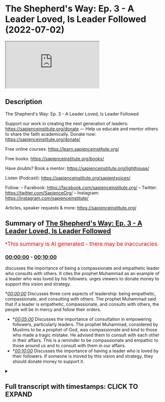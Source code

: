 # The Shepherd's Way: Ep. 3 - A Leader Loved, Is Leader Followed (2022-07-02)

<iframe loading='lazy' src='https://www.youtube.com/embed/3q47FdX6cDc'></iframe>

## Description

The Shepherd's Way: Ep. 3 - A Leader Loved, Is Leader Followed

Support our work in creating the next generation of leaders:
https://sapienceinstitute.org/donate
—
Help us educate and mentor others to share the faith academically.
Donate now: https://sapienceinstitute.org/donate/ 

Free online courses: https://learn.sapienceinstitute.org/

Free books: https://sapienceinstitute.org/books/

Have doubts? Book a mentor: https://sapienceinstitute.org/lighthouse/

Listen (Podcast): https://sapienceinstitute.org/sapientvoices/

Follow:
– Facebook: https://facebook.com/sapienceinstitute.org/ 
– Twitter: https://twitter.com/SapienceOrg/ 
– Instagram: https://instagram.com/sapienceinstitute/ 

Articles, speaker requests & more: https://sapienceinstitute.org/

## Summary of [The Shepherd's Way: Ep. 3 - A Leader Loved, Is Leader Followed](https://www.youtube.com/watch?v=3q47FdX6cDc)


*<span style="color:red; font-size:125%">This summary is AI generated - there may be inaccuracies</span>.

### [00:00:00](https://www.youtube.com/watch?v=3q47FdX6cDc&t=0) - [00:10:00](https://www.youtube.com/watch?v=3q47FdX6cDc&t=600)

 discusses the importance of being a compassionate and empathetic leader who consults with others. It cites the prophet Muhammad as an example of a leader who was loved by his followers.  urges viewers to donate money to support this vision and strategy.

**[00:00:00](https://www.youtube.com/watch?v=3q47FdX6cDc&t=0)* Discusses three core aspects of leadership: being empathetic, compassionate, and consulting with others. The prophet Muhammad said that if a leader is empathetic, compassionate, and consults with others, the people will be in mercy and follow their orders.
* **[00:05:00](https://www.youtube.com/watch?v=3q47FdX6cDc&t=300)* Discusses the importance of consultation in empowering followers, particularly leaders. The prophet Muhammad, considered by Muslims to be a prophet of God, was compassionate and kind to those who made a tragic mistake. He advised them to consult with each other in their affairs. This is a reminder to be compassionate and empathic to those around us and to consult with them in our affairs.
* **[00:10:00](https://www.youtube.com/watch?v=3q47FdX6cDc&t=600)* Discusses the importance of having a leader who is loved by their followers. If someone is moved by this vision and strategy, they should donate money to support it.

<details><summary><h2>Full transcript with timestamps: CLICK TO EXPAND</h2></summary>

[0:00:14](https://youtu.be/3q47FdX6cDc?t=14) and sisters and friends  
[0:00:16](https://youtu.be/3q47FdX6cDc?t=16) and welcome to the third episode  
[0:00:19](https://youtu.be/3q47FdX6cDc?t=19) of our hija series the shepherd's way  
[0:00:23](https://youtu.be/3q47FdX6cDc?t=23) now the third timeless leadership lesson  
[0:00:26](https://youtu.be/3q47FdX6cDc?t=26) brothers and sisters is  
[0:00:27](https://youtu.be/3q47FdX6cDc?t=27) a leader loved is a leader followed  
[0:00:31](https://youtu.be/3q47FdX6cDc?t=31) the prophet sallallahu alaihi wasallam  
[0:00:34](https://youtu.be/3q47FdX6cDc?t=34) said  
[0:00:35](https://youtu.be/3q47FdX6cDc?t=35) the best of your leaders are those whom  
[0:00:37](https://youtu.be/3q47FdX6cDc?t=37) you love  
[0:00:38](https://youtu.be/3q47FdX6cDc?t=38) and who love you  
[0:00:40](https://youtu.be/3q47FdX6cDc?t=40) and who invoke allah's blessings upon  
[0:00:42](https://youtu.be/3q47FdX6cDc?t=42) you and you invoke his blessings upon  
[0:00:45](https://youtu.be/3q47FdX6cDc?t=45) them and this is an authentic hadith  
[0:00:48](https://youtu.be/3q47FdX6cDc?t=48) narrated by muslim  
[0:00:51](https://youtu.be/3q47FdX6cDc?t=51) now  
[0:00:52](https://youtu.be/3q47FdX6cDc?t=52) given that's a reality  
[0:00:54](https://youtu.be/3q47FdX6cDc?t=54) we should ask ourselves the following  
[0:00:56](https://youtu.be/3q47FdX6cDc?t=56) question  
[0:00:57](https://youtu.be/3q47FdX6cDc?t=57) how do we become leaders  
[0:01:01](https://youtu.be/3q47FdX6cDc?t=61) that are loved  
[0:01:03](https://youtu.be/3q47FdX6cDc?t=63) there are three things that we have to  
[0:01:05](https://youtu.be/3q47FdX6cDc?t=65) internalize adopt and actualize  
[0:01:08](https://youtu.be/3q47FdX6cDc?t=68) number one  
[0:01:10](https://youtu.be/3q47FdX6cDc?t=70) we need to be empathic number two we  
[0:01:13](https://youtu.be/3q47FdX6cDc?t=73) need to be compassionate and committed  
[0:01:15](https://youtu.be/3q47FdX6cDc?t=75) to people's well-being  
[0:01:17](https://youtu.be/3q47FdX6cDc?t=77) number three  
[0:01:18](https://youtu.be/3q47FdX6cDc?t=78) we need to consult people in our affairs  
[0:01:21](https://youtu.be/3q47FdX6cDc?t=81) so what does it mean to be empathic  
[0:01:23](https://youtu.be/3q47FdX6cDc?t=83) brothers and sisters it means we have to  
[0:01:25](https://youtu.be/3q47FdX6cDc?t=85) seek people's context we have to  
[0:01:28](https://youtu.be/3q47FdX6cDc?t=88) imaginatively  
[0:01:29](https://youtu.be/3q47FdX6cDc?t=89) feel what they feel  
[0:01:31](https://youtu.be/3q47FdX6cDc?t=91) this is extremely important when it  
[0:01:34](https://youtu.be/3q47FdX6cDc?t=94) comes to engaging with team members or  
[0:01:37](https://youtu.be/3q47FdX6cDc?t=97) other human beings  
[0:01:39](https://youtu.be/3q47FdX6cDc?t=99) because it allows us  
[0:01:41](https://youtu.be/3q47FdX6cDc?t=101) to be in the right space to be able to  
[0:01:43](https://youtu.be/3q47FdX6cDc?t=103) connect with people  
[0:01:45](https://youtu.be/3q47FdX6cDc?t=105) because we're seeking the context and we  
[0:01:48](https://youtu.be/3q47FdX6cDc?t=108) are imaginatively trying to fill what  
[0:01:49](https://youtu.be/3q47FdX6cDc?t=109) they're feeling in other words we are  
[0:01:51](https://youtu.be/3q47FdX6cDc?t=111) taking our shoes off putting on their  
[0:01:53](https://youtu.be/3q47FdX6cDc?t=113) shoes  
[0:01:54](https://youtu.be/3q47FdX6cDc?t=114) and walking a few steps  
[0:01:57](https://youtu.be/3q47FdX6cDc?t=117) and the reason this is very important  
[0:01:58](https://youtu.be/3q47FdX6cDc?t=118) because once you understand people's  
[0:02:00](https://youtu.be/3q47FdX6cDc?t=120) context once you understand people's  
[0:02:02](https://youtu.be/3q47FdX6cDc?t=122) feelings  
[0:02:03](https://youtu.be/3q47FdX6cDc?t=123) once you understand people's  
[0:02:05](https://youtu.be/3q47FdX6cDc?t=125) intellectual social spiritual and  
[0:02:09](https://youtu.be/3q47FdX6cDc?t=129) emotional context the way you relate to  
[0:02:11](https://youtu.be/3q47FdX6cDc?t=131) them will be  
[0:02:12](https://youtu.be/3q47FdX6cDc?t=132) profound because you'll be relating to  
[0:02:14](https://youtu.be/3q47FdX6cDc?t=134) who they are  
[0:02:16](https://youtu.be/3q47FdX6cDc?t=136) as they are  
[0:02:17](https://youtu.be/3q47FdX6cDc?t=137) and you won't be relating to  
[0:02:19](https://youtu.be/3q47FdX6cDc?t=139) your own judgments  
[0:02:21](https://youtu.be/3q47FdX6cDc?t=141) of who they are this is extremely  
[0:02:23](https://youtu.be/3q47FdX6cDc?t=143) important with regards to developing  
[0:02:25](https://youtu.be/3q47FdX6cDc?t=145) empathy and establishing profound  
[0:02:28](https://youtu.be/3q47FdX6cDc?t=148) relationships brothers and sisters so  
[0:02:29](https://youtu.be/3q47FdX6cDc?t=149) what does it mean to be compassionate  
[0:02:31](https://youtu.be/3q47FdX6cDc?t=151) and committed to people's well-being  
[0:02:34](https://youtu.be/3q47FdX6cDc?t=154) well brothers and sisters the prophet  
[0:02:35](https://youtu.be/3q47FdX6cDc?t=155) sallallahu alaihi wasallam said  
[0:02:42](https://youtu.be/3q47FdX6cDc?t=162) you won't truly believe unless you love  
[0:02:44](https://youtu.be/3q47FdX6cDc?t=164) for your brother what you love for  
[0:02:45](https://youtu.be/3q47FdX6cDc?t=165) yourself and this hadith is in the  
[0:02:47](https://youtu.be/3q47FdX6cDc?t=167) famous collection  
[0:02:49](https://youtu.be/3q47FdX6cDc?t=169) of the 40 a hadith of anawi the arabin  
[0:02:53](https://youtu.be/3q47FdX6cDc?t=173) of annababi and and never we comments on  
[0:02:55](https://youtu.be/3q47FdX6cDc?t=175) this hadith and he says that this  
[0:02:57](https://youtu.be/3q47FdX6cDc?t=177) basically means that you want goodness  
[0:02:59](https://youtu.be/3q47FdX6cDc?t=179) and guidance for your brother and for  
[0:03:01](https://youtu.be/3q47FdX6cDc?t=181) your brother in humanity interestingly  
[0:03:04](https://youtu.be/3q47FdX6cDc?t=184) this is reflected in another hadith that  
[0:03:06](https://youtu.be/3q47FdX6cDc?t=186) is narrated by bukhari and you could  
[0:03:08](https://youtu.be/3q47FdX6cDc?t=188) find it in  
[0:03:10](https://youtu.be/3q47FdX6cDc?t=190) where the prophet sallallahu alaihi  
[0:03:11](https://youtu.be/3q47FdX6cDc?t=191) wasallam said  
[0:03:12](https://youtu.be/3q47FdX6cDc?t=192) love for the people love for humanity we  
[0:03:16](https://youtu.be/3q47FdX6cDc?t=196) love for yourself and the arabic is  
[0:03:19](https://youtu.be/3q47FdX6cDc?t=199) it's not  
[0:03:20](https://youtu.be/3q47FdX6cDc?t=200) like the other hadith it is  
[0:03:22](https://youtu.be/3q47FdX6cDc?t=202) for the people for humanity  
[0:03:25](https://youtu.be/3q47FdX6cDc?t=205) so the prophet sallallahu alaihi  
[0:03:27](https://youtu.be/3q47FdX6cDc?t=207) wasallam is basically telling us that we  
[0:03:28](https://youtu.be/3q47FdX6cDc?t=208) must love for others what we love for  
[0:03:30](https://youtu.be/3q47FdX6cDc?t=210) ourselves and in the context of the  
[0:03:32](https://youtu.be/3q47FdX6cDc?t=212) classical understanding in other words  
[0:03:35](https://youtu.be/3q47FdX6cDc?t=215) the understanding of anawi and also the  
[0:03:37](https://youtu.be/3q47FdX6cDc?t=217) scholar ibin  
[0:03:40](https://youtu.be/3q47FdX6cDc?t=220) they basically said that we must be  
[0:03:42](https://youtu.be/3q47FdX6cDc?t=222) committed to the well-being of other  
[0:03:43](https://youtu.be/3q47FdX6cDc?t=223) people in other words we want goodness  
[0:03:45](https://youtu.be/3q47FdX6cDc?t=225) for people and guidance for people  
[0:03:48](https://youtu.be/3q47FdX6cDc?t=228) this is extremely important brothers and  
[0:03:50](https://youtu.be/3q47FdX6cDc?t=230) sisters  
[0:03:51](https://youtu.be/3q47FdX6cDc?t=231) we must ooze this  
[0:03:53](https://youtu.be/3q47FdX6cDc?t=233) it must manifest in our way of being  
[0:03:55](https://youtu.be/3q47FdX6cDc?t=235) that we are sincere  
[0:03:58](https://youtu.be/3q47FdX6cDc?t=238) in our commitment to the well-being of  
[0:04:00](https://youtu.be/3q47FdX6cDc?t=240) the people that we're leading that we  
[0:04:02](https://youtu.be/3q47FdX6cDc?t=242) want true goodness for them and true  
[0:04:04](https://youtu.be/3q47FdX6cDc?t=244) guidance for them and from this  
[0:04:06](https://youtu.be/3q47FdX6cDc?t=246) perspective we could also develop a  
[0:04:08](https://youtu.be/3q47FdX6cDc?t=248) principle which is an islamic principle  
[0:04:11](https://youtu.be/3q47FdX6cDc?t=251) in actual fact it's a  
[0:04:13](https://youtu.be/3q47FdX6cDc?t=253) moral principle in islam which is  
[0:04:15](https://youtu.be/3q47FdX6cDc?t=255) it is better to er in mercy  
[0:04:19](https://youtu.be/3q47FdX6cDc?t=259) than it is to er in harshness the  
[0:04:21](https://youtu.be/3q47FdX6cDc?t=261) default position should be mercy  
[0:04:23](https://youtu.be/3q47FdX6cDc?t=263) and the thing that you fall back on all  
[0:04:26](https://youtu.be/3q47FdX6cDc?t=266) the time is the merciful and  
[0:04:28](https://youtu.be/3q47FdX6cDc?t=268) compassionate approach  
[0:04:30](https://youtu.be/3q47FdX6cDc?t=270) so what does it mean to consult brothers  
[0:04:32](https://youtu.be/3q47FdX6cDc?t=272) and sisters  
[0:04:33](https://youtu.be/3q47FdX6cDc?t=273) there's a beautiful verse in the quran  
[0:04:35](https://youtu.be/3q47FdX6cDc?t=275) in chapter 3 verse 159  
[0:04:38](https://youtu.be/3q47FdX6cDc?t=278) that summarizes the compassionate and  
[0:04:40](https://youtu.be/3q47FdX6cDc?t=280) soft-hearted nature of the prophet  
[0:04:42](https://youtu.be/3q47FdX6cDc?t=282) sallallahu alaihi wasallam but also his  
[0:04:45](https://youtu.be/3q47FdX6cDc?t=285) leadership style with regards to  
[0:04:47](https://youtu.be/3q47FdX6cDc?t=287) consultation  
[0:04:49](https://youtu.be/3q47FdX6cDc?t=289) allah subhanahu wa ta'ala says it is out  
[0:04:52](https://youtu.be/3q47FdX6cDc?t=292) of allah's mercy that you o prophet  
[0:04:55](https://youtu.be/3q47FdX6cDc?t=295) have been lenient with them had you been  
[0:04:57](https://youtu.be/3q47FdX6cDc?t=297) cruel or hard-hearted they would have  
[0:05:00](https://youtu.be/3q47FdX6cDc?t=300) certainly abandoned you so pardon them  
[0:05:03](https://youtu.be/3q47FdX6cDc?t=303) ask allah's forgiveness for them and  
[0:05:05](https://youtu.be/3q47FdX6cDc?t=305) consult with them in conducting matters  
[0:05:08](https://youtu.be/3q47FdX6cDc?t=308) once you make a decision put your trust  
[0:05:10](https://youtu.be/3q47FdX6cDc?t=310) in allah surely allah loves those who  
[0:05:14](https://youtu.be/3q47FdX6cDc?t=314) trust in him  
[0:05:15](https://youtu.be/3q47FdX6cDc?t=315) this is  
[0:05:16](https://youtu.be/3q47FdX6cDc?t=316) an extremely beautiful verse especially  
[0:05:19](https://youtu.be/3q47FdX6cDc?t=319) if you understand the context because  
[0:05:21](https://youtu.be/3q47FdX6cDc?t=321) the context of this verse  
[0:05:23](https://youtu.be/3q47FdX6cDc?t=323) is in the context of the aftermath of  
[0:05:26](https://youtu.be/3q47FdX6cDc?t=326) the battle of ahud what was the battle  
[0:05:28](https://youtu.be/3q47FdX6cDc?t=328) of uhud brothers and sisters the battle  
[0:05:31](https://youtu.be/3q47FdX6cDc?t=331) of ahud was a perceived loss  
[0:05:35](https://youtu.be/3q47FdX6cDc?t=335) because of a tragic mistake of some of  
[0:05:38](https://youtu.be/3q47FdX6cDc?t=338) the companions that they didn't listen  
[0:05:40](https://youtu.be/3q47FdX6cDc?t=340) to the prophet sallallahu alaihi who  
[0:05:42](https://youtu.be/3q47FdX6cDc?t=342) would send them properly  
[0:05:44](https://youtu.be/3q47FdX6cDc?t=344) and this is not any old mistake it's not  
[0:05:47](https://youtu.be/3q47FdX6cDc?t=347) coming to work late or not fulfilling  
[0:05:49](https://youtu.be/3q47FdX6cDc?t=349) this month's targets it was a tragic  
[0:05:52](https://youtu.be/3q47FdX6cDc?t=352) mistake that led to the injury of the  
[0:05:54](https://youtu.be/3q47FdX6cDc?t=354) prophet sallallahu alaihi wasallam and  
[0:05:57](https://youtu.be/3q47FdX6cDc?t=357) also the death of hamza  
[0:06:00](https://youtu.be/3q47FdX6cDc?t=360) his beloved uncle  
[0:06:03](https://youtu.be/3q47FdX6cDc?t=363) and oversee  
[0:06:04](https://youtu.be/3q47FdX6cDc?t=364) to the death of sahaba  
[0:06:08](https://youtu.be/3q47FdX6cDc?t=368) and in this context the prophet  
[0:06:11](https://youtu.be/3q47FdX6cDc?t=371) sallallahu alaihi wasallam  
[0:06:14](https://youtu.be/3q47FdX6cDc?t=374) was soft and kind to those who made that  
[0:06:18](https://youtu.be/3q47FdX6cDc?t=378) tragic mistake  
[0:06:20](https://youtu.be/3q47FdX6cDc?t=380) look at the compassion of the prophet  
[0:06:22](https://youtu.be/3q47FdX6cDc?t=382) salallahu alaihi wasallam how many  
[0:06:25](https://youtu.be/3q47FdX6cDc?t=385) leaders  
[0:06:26](https://youtu.be/3q47FdX6cDc?t=386) tell off their followers or their people  
[0:06:29](https://youtu.be/3q47FdX6cDc?t=389) when they don't fulfill certain targets  
[0:06:32](https://youtu.be/3q47FdX6cDc?t=392) but what happened at the battle of uhud  
[0:06:34](https://youtu.be/3q47FdX6cDc?t=394) is far worse  
[0:06:36](https://youtu.be/3q47FdX6cDc?t=396) and look at the soft-hearted nature of  
[0:06:38](https://youtu.be/3q47FdX6cDc?t=398) our beloved prophet sallallahu alaihi he  
[0:06:40](https://youtu.be/3q47FdX6cDc?t=400) will send them  
[0:06:41](https://youtu.be/3q47FdX6cDc?t=401) not only that  
[0:06:42](https://youtu.be/3q47FdX6cDc?t=402) allah tells him to forgive them  
[0:06:46](https://youtu.be/3q47FdX6cDc?t=406) and allah tells the prophet sallallahu  
[0:06:48](https://youtu.be/3q47FdX6cDc?t=408) alaihi wasallam  
[0:06:50](https://youtu.be/3q47FdX6cDc?t=410) to ask allah for their forgiveness  
[0:06:54](https://youtu.be/3q47FdX6cDc?t=414) not only that  
[0:06:55](https://youtu.be/3q47FdX6cDc?t=415) allah tells the prophet sallallahu  
[0:06:57](https://youtu.be/3q47FdX6cDc?t=417) alaihi wasallam  
[0:06:59](https://youtu.be/3q47FdX6cDc?t=419) to consult them  
[0:07:02](https://youtu.be/3q47FdX6cDc?t=422) in his affairs  
[0:07:04](https://youtu.be/3q47FdX6cDc?t=424) think about how important consultation  
[0:07:07](https://youtu.be/3q47FdX6cDc?t=427) is  
[0:07:07](https://youtu.be/3q47FdX6cDc?t=427) to the degree that allah advises the  
[0:07:10](https://youtu.be/3q47FdX6cDc?t=430) prophet sallallahu alaihi wasallam to  
[0:07:13](https://youtu.be/3q47FdX6cDc?t=433) consult  
[0:07:14](https://youtu.be/3q47FdX6cDc?t=434) the sahaba in his affairs even though  
[0:07:17](https://youtu.be/3q47FdX6cDc?t=437) there was a tragic mistake  
[0:07:20](https://youtu.be/3q47FdX6cDc?t=440) which shows the importance of  
[0:07:21](https://youtu.be/3q47FdX6cDc?t=441) consultation in empowering  
[0:07:25](https://youtu.be/3q47FdX6cDc?t=445) your followers  
[0:07:28](https://youtu.be/3q47FdX6cDc?t=448) so brothers and sisters consultation is  
[0:07:31](https://youtu.be/3q47FdX6cDc?t=451) so significant  
[0:07:33](https://youtu.be/3q47FdX6cDc?t=453) the reason consultation is significant  
[0:07:35](https://youtu.be/3q47FdX6cDc?t=455) is because  
[0:07:36](https://youtu.be/3q47FdX6cDc?t=456) from our perspective obviously the  
[0:07:38](https://youtu.be/3q47FdX6cDc?t=458) prophet salallahu had divine guidance  
[0:07:41](https://youtu.be/3q47FdX6cDc?t=461) but from our perspective  
[0:07:43](https://youtu.be/3q47FdX6cDc?t=463) we don't have knowledge of everything we  
[0:07:46](https://youtu.be/3q47FdX6cDc?t=466) have blind spots  
[0:07:48](https://youtu.be/3q47FdX6cDc?t=468) from our perspective brothers and  
[0:07:49](https://youtu.be/3q47FdX6cDc?t=469) sisters we need experts or we need other  
[0:07:52](https://youtu.be/3q47FdX6cDc?t=472) people's perspectives so they could give  
[0:07:54](https://youtu.be/3q47FdX6cDc?t=474) us different ways of seeing the same  
[0:07:56](https://youtu.be/3q47FdX6cDc?t=476) thing in order for us to have a complete  
[0:07:59](https://youtu.be/3q47FdX6cDc?t=479) picture or to be able to make the right  
[0:08:01](https://youtu.be/3q47FdX6cDc?t=481) decisions  
[0:08:02](https://youtu.be/3q47FdX6cDc?t=482) and consultation is so important that  
[0:08:05](https://youtu.be/3q47FdX6cDc?t=485) it's throughout our tradition brothers  
[0:08:07](https://youtu.be/3q47FdX6cDc?t=487) and sisters  
[0:08:08](https://youtu.be/3q47FdX6cDc?t=488) for example in a hadith narrated by  
[0:08:10](https://youtu.be/3q47FdX6cDc?t=490) tiramidi the prophet  
[0:08:12](https://youtu.be/3q47FdX6cDc?t=492) salallahu said one who is consulted is  
[0:08:16](https://youtu.be/3q47FdX6cDc?t=496) in a position of trust and the  
[0:08:17](https://youtu.be/3q47FdX6cDc?t=497) importance of consultation brothers and  
[0:08:19](https://youtu.be/3q47FdX6cDc?t=499) sisters is further mentioned in the  
[0:08:21](https://youtu.be/3q47FdX6cDc?t=501) quran in chapter 42 verse 38  
[0:08:25](https://youtu.be/3q47FdX6cDc?t=505) when allah says  
[0:08:26](https://youtu.be/3q47FdX6cDc?t=506) who respond to the lord establish prayer  
[0:08:30](https://youtu.be/3q47FdX6cDc?t=510) conduct their affairs by mutual  
[0:08:32](https://youtu.be/3q47FdX6cDc?t=512) consultation and donate from what we  
[0:08:35](https://youtu.be/3q47FdX6cDc?t=515) have provided them and this is in the  
[0:08:37](https://youtu.be/3q47FdX6cDc?t=517) context of  
[0:08:39](https://youtu.be/3q47FdX6cDc?t=519) allah saying that what is with the light  
[0:08:41](https://youtu.be/3q47FdX6cDc?t=521) is far better because in the previous  
[0:08:43](https://youtu.be/3q47FdX6cDc?t=523) verse not verse 37 but verse 36 allah  
[0:08:46](https://youtu.be/3q47FdX6cDc?t=526) says but what is with allah is far  
[0:08:49](https://youtu.be/3q47FdX6cDc?t=529) better and more lasting for those who  
[0:08:51](https://youtu.be/3q47FdX6cDc?t=531) believe and put their trust in their  
[0:08:53](https://youtu.be/3q47FdX6cDc?t=533) lord so if you want this long-lasting  
[0:08:55](https://youtu.be/3q47FdX6cDc?t=535) reward if you believe and put your trust  
[0:08:58](https://youtu.be/3q47FdX6cDc?t=538) in your lord then as verse 38 says  
[0:09:02](https://youtu.be/3q47FdX6cDc?t=542) conduct the affairs by mutual  
[0:09:04](https://youtu.be/3q47FdX6cDc?t=544) consultation in other words you need to  
[0:09:06](https://youtu.be/3q47FdX6cDc?t=546) engage in consultation  
[0:09:08](https://youtu.be/3q47FdX6cDc?t=548) so brothers and sisters if you want to  
[0:09:10](https://youtu.be/3q47FdX6cDc?t=550) be a leader that is loved then you need  
[0:09:12](https://youtu.be/3q47FdX6cDc?t=552) to be empathic  
[0:09:14](https://youtu.be/3q47FdX6cDc?t=554) be compassionate and committed to  
[0:09:15](https://youtu.be/3q47FdX6cDc?t=555) people's well-being and consult them in  
[0:09:19](https://youtu.be/3q47FdX6cDc?t=559) your affairs in the affairs of the team  
[0:09:21](https://youtu.be/3q47FdX6cDc?t=561) of the group or the organization  
[0:09:24](https://youtu.be/3q47FdX6cDc?t=564) so this is the end of episode three  
[0:09:26](https://youtu.be/3q47FdX6cDc?t=566) brothers and sisters but just to remind  
[0:09:28](https://youtu.be/3q47FdX6cDc?t=568) you again  
[0:09:29](https://youtu.be/3q47FdX6cDc?t=569) we are experiencing the blessed days of  
[0:09:31](https://youtu.be/3q47FdX6cDc?t=571) dulhija and as you know we've said this  
[0:09:33](https://youtu.be/3q47FdX6cDc?t=573) before that the deeds performed in these  
[0:09:36](https://youtu.be/3q47FdX6cDc?t=576) blessed days are more rewardable than  
[0:09:39](https://youtu.be/3q47FdX6cDc?t=579) deeds performed during the days of  
[0:09:41](https://youtu.be/3q47FdX6cDc?t=581) ramadan so brothers and sisters we ask  
[0:09:44](https://youtu.be/3q47FdX6cDc?t=584) you to support sapience institute this  
[0:09:48](https://youtu.be/3q47FdX6cDc?t=588) organization that sees a world where  
[0:09:51](https://youtu.be/3q47FdX6cDc?t=591) everybody receives the message of islam  
[0:09:54](https://youtu.be/3q47FdX6cDc?t=594) and the way we want to achieve that is  
[0:09:56](https://youtu.be/3q47FdX6cDc?t=596) by  
[0:09:57](https://youtu.be/3q47FdX6cDc?t=597) focusing on people developing and  
[0:09:59](https://youtu.be/3q47FdX6cDc?t=599) empowering them to be able to share  
[0:10:01](https://youtu.be/3q47FdX6cDc?t=601) islam academically and intellectually if  
[0:10:05](https://youtu.be/3q47FdX6cDc?t=605) you're touched moved and inspired by  
[0:10:08](https://youtu.be/3q47FdX6cDc?t=608) this vision and strategy then please  
[0:10:10](https://youtu.be/3q47FdX6cDc?t=610) donate now go to the button or the link  
[0:10:14](https://youtu.be/3q47FdX6cDc?t=614) below  
[0:10:15](https://youtu.be/3q47FdX6cDc?t=615) and donate a generous donation brothers  
[0:10:18](https://youtu.be/3q47FdX6cDc?t=618) and sisters assalamu alaikum  
[0:10:19](https://youtu.be/3q47FdX6cDc?t=619) warahmatullahi  
</details>